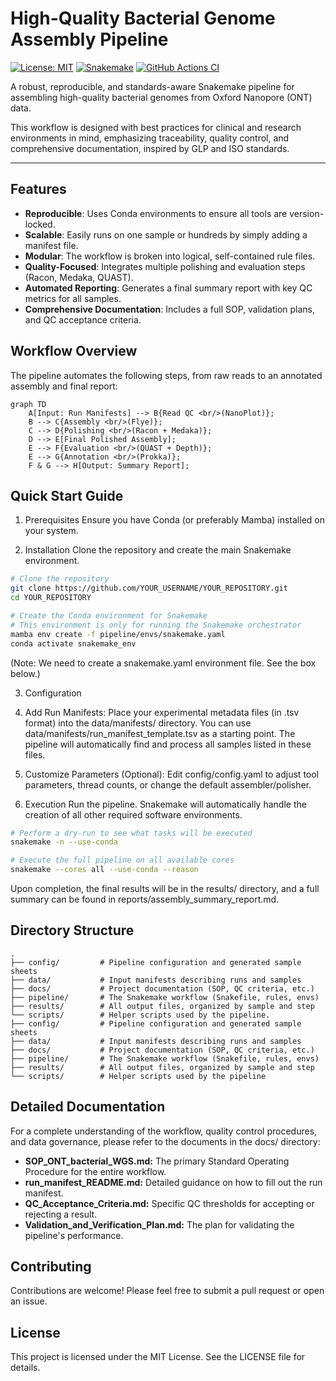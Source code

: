 # High-Quality Bacterial Genome Assembly Pipeline

[![License: MIT](https://img.shields.io/badge/License-MIT-yellow.svg)](https://opensource.org/licenses/MIT)
[![Snakemake](https://img.shields.io/badge/snakemake-≥7.0-brightgreen.svg)](https://snakemake.github.io)
[![GitHub Actions CI](https://github.com/YOUR_USERNAME/YOUR_REPOSITORY/actions/workflows/ci.yml/badge.svg)](https://github.com/YOUR_USERNAME/YOUR_REPOSITORY/actions/workflows/ci.yml)

A robust, reproducible, and standards-aware Snakemake pipeline for assembling high-quality bacterial genomes from Oxford Nanopore (ONT) data.

This workflow is designed with best practices for clinical and research environments in mind, emphasizing traceability, quality control, and comprehensive documentation, inspired by GLP and ISO standards.

---

## Features

- **Reproducible**: Uses Conda environments to ensure all tools are version-locked.
- **Scalable**: Easily runs on one sample or hundreds by simply adding a manifest file.
- **Modular**: The workflow is broken into logical, self-contained rule files.
- **Quality-Focused**: Integrates multiple polishing and evaluation steps (Racon, Medaka, QUAST).
- **Automated Reporting**: Generates a final summary report with key QC metrics for all samples.
- **Comprehensive Documentation**: Includes a full SOP, validation plans, and QC acceptance criteria.

## Workflow Overview

The pipeline automates the following steps, from raw reads to an annotated assembly and final report:

```mermaid
graph TD
    A[Input: Run Manifests] --> B{Read QC <br/>(NanoPlot)};
    B --> C{Assembly <br/>(Flye)};
    C --> D{Polishing <br/>(Racon + Medaka)};
    D --> E[Final Polished Assembly];
    E --> F{Evaluation <br/>(QUAST + Depth)};
    E --> G{Annotation <br/>(Prokka)};
    F & G --> H[Output: Summary Report];
```
## Quick Start Guide
1. Prerequisites
Ensure you have Conda (or preferably Mamba) installed on your system.

2. Installation
Clone the repository and create the main Snakemake environment.

```bash
# Clone the repository
git clone https://github.com/YOUR_USERNAME/YOUR_REPOSITORY.git
cd YOUR_REPOSITORY

# Create the Conda environment for Snakemake
# This environment is only for running the Snakemake orchestrator
mamba env create -f pipeline/envs/snakemake.yaml
conda activate snakemake_env
```
(Note: We need to create a snakemake.yaml environment file. See the box below.)

3. Configuration
 1. Add Run Manifests: Place your experimental metadata files (in .tsv format) into the data/manifests/ directory. You can use data/manifests/run_manifest_template.tsv as a starting point. The pipeline will automatically find and process all samples listed in these files.

 2. Customize Parameters (Optional): Edit config/config.yaml to adjust tool parameters, thread counts, or change the default assembler/polisher.

4. Execution
Run the pipeline. Snakemake will automatically handle the creation of all other required software environments.

```bash
# Perform a dry-run to see what tasks will be executed
snakemake -n --use-conda

# Execute the full pipeline on all available cores
snakemake --cores all --use-conda --reason
```
Upon completion, the final results will be in the results/ directory, and a full summary can be found in reports/assembly_summary_report.md.

## Directory Structure

```
.
├── config/         # Pipeline configuration and generated sample sheets
├── data/           # Input manifests describing runs and samples
├── docs/           # Project documentation (SOP, QC criteria, etc.)
├── pipeline/       # The Snakemake workflow (Snakefile, rules, envs)
├── results/        # All output files, organized by sample and step
└── scripts/        # Helper scripts used by the pipeline.
├── config/         # Pipeline configuration and generated sample sheets
├── data/           # Input manifests describing runs and samples
├── docs/           # Project documentation (SOP, QC criteria, etc.)
├── pipeline/       # The Snakemake workflow (Snakefile, rules, envs)
├── results/        # All output files, organized by sample and step
└── scripts/        # Helper scripts used by the pipeline

```

## Detailed Documentation

For a complete understanding of the workflow, quality control procedures, and data governance, please refer to the documents in the docs/ directory:

- **SOP_ONT_bacterial_WGS.md:** The primary Standard Operating Procedure for the entire workflow.
- **run_manifest_README.md:** Detailed guidance on how to fill out the run manifest.
- **QC_Acceptance_Criteria.md:** Specific QC thresholds for accepting or rejecting a result.
- **Validation_and_Verification_Plan.md:** The plan for validating the pipeline's performance.

## Contributing

Contributions are welcome! Please feel free to submit a pull request or open an issue.

## License
This project is licensed under the MIT License. See the LICENSE file for details.

